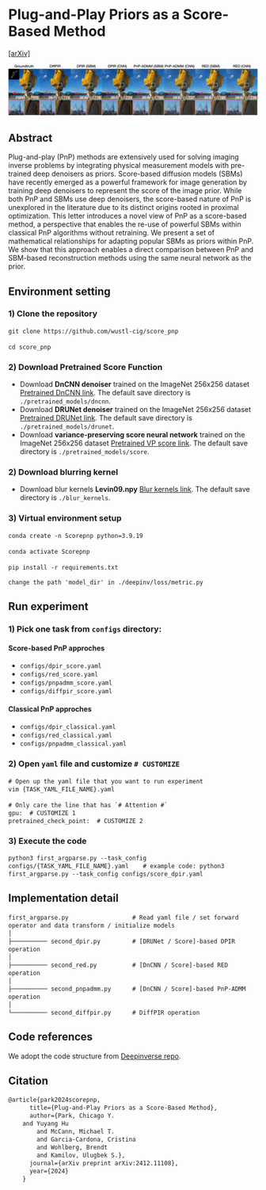 # Plug-and-Play Priors as a Score-Based Method

<!-- ![result-gif1](./figures/thumbnail.gif) -->
<!-- <img src="./figures/thumbnail.gif" autoplay="false" loop="false"> -->
<!--
![result-gif1](./figures/inpainting.gif)
![result-git2](./figures/super_resolution.gif)
-->

[[arXiv]](https://arxiv.org/abs/2412.11108)

![cover-img](./figures/cover.png)


## Abstract
Plug-and-play (PnP) methods are extensively used for solving imaging inverse problems by integrating physical measurement models with pre-trained deep denoisers as priors. Score-based diffusion models (SBMs) have recently emerged as a powerful framework for image generation by training deep denoisers to represent the score of the image prior. While both PnP and SBMs use deep denoisers, the score-based nature of PnP is unexplored in the literature due to its distinct origins rooted in proximal optimization. This letter introduces a novel view of PnP as a score-based method, a perspective that enables the re-use of powerful SBMs within classical PnP algorithms without retraining. We present a set of mathematical relationships for adapting popular SBMs as priors within PnP. We show that this approach enables a direct comparison between PnP and SBM-based reconstruction methods using the same neural network as the prior.


## Environment setting

### 1) Clone the repository
```
git clone https://github.com/wustl-cig/score_pnp

cd score_pnp
```

### 2) Download Pretrained Score Function

- Download **DnCNN denoiser** trained on the ImageNet 256x256 dataset [Pretrained DnCNN link](https://huggingface.co/deepinv/dncnn/resolve/main/dncnn_sigma2_color.pth?download=true). The default save directory is `./pretrained_models/dncnn`.
- Download **DRUNet denoiser** trained on the ImageNet 256x256 dataset [Pretrained DRUNet link](https://huggingface.co/deepinv/drunet/resolve/main/drunet_color.pth?download=true). The default save directory is `./pretrained_models/drunet`.
- Download **variance-preserving score neural network** trained on the ImageNet 256x256 dataset [Pretrained VP score link](https://drive.google.com/drive/folders/1jElnRoFv7b31fG0v6pTSQkelbSX3xGZh). The default save directory is `./pretrained_models/score`.

### 2) Download blurring kernel

- Download blur kernels **Levin09.npy** [Blur kernels link](https://github.com/ofsoundof/GRL-Image-Restoration/blob/3123fcadfee2107d813c5e8fff58227f14c989bc/utils/blur_kernels/Levin09.npy). The default save directory is `./blur_kernels`.


### 3) Virtual environment setup
```
conda create -n Scorepnp python=3.9.19

conda activate Scorepnp

pip install -r requirements.txt
```

```
change the path 'model_dir' in ./deepinv/loss/metric.py
```

## Run experiment

### 1) Pick one task from `configs` directory:

#### Score-based PnP approches

  - `configs/dpir_score.yaml`
  - `configs/red_score.yaml`
  - `configs/pnpadmm_score.yaml`
  - `configs/diffpir_score.yaml`

#### Classical PnP approches

  - `configs/dpir_classical.yaml`
  - `configs/red_classical.yaml`
  - `configs/pnpadmm_classical.yaml`

### 2) Open `yaml` file and customize `# CUSTOMIZE`

```
# Open up the yaml file that you want to run experiment
vim {TASK_YAML_FILE_NAME}.yaml

# Only care the line that has `# Attention #`
gpu:  # CUSTOMIZE 1
pretrained_check_point:  # CUSTOMIZE 2
```

### 3) Execute the code
```
python3 first_argparse.py --task_config configs/{TASK_YAML_FILE_NAME}.yaml    # example code: python3 first_argparse.py --task_config configs/score_dpir.yaml
```

## Implementation detail

```
first_argparse.py                  # Read yaml file / set forward operator and data transform / initialize models
│   
├────────── second_dpir.py         # [DRUNet / Score]-based DPIR operation
│   
├────────── second_red.py          # [DnCNN / Score]-based RED operation
│   
├────────── second_pnpadmm.py      # [DnCNN / Score]-based PnP-ADMM operation
│   
└────────── second_diffpir.py      # DiffPIR operation
```

## Code references

We adopt the code structure from [Deepinverse repo](https://deepinv.github.io/deepinv/index.html).

## Citation

```
@article{park2024scorepnp,
	  title={Plug-and-Play Priors as a Score-Based Method},
	  author={Park, Chicago Y.
    and Yuyang Hu
		and McCann, Michael T.
		and Garcia-Cardona, Cristina
		and Wohlberg, Brendt
		and Kamilov, Ulugbek S.},
	  journal={arXiv preprint arXiv:2412.11108},
	  year={2024}
	}
```

